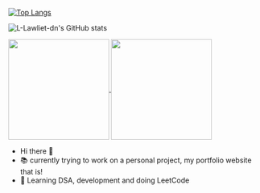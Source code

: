 [![Top Langs](https://github-readme-stats.vercel.app/api/top-langs/?username=L-Lawliet-dn&layout=donut)](https://github.com/L-Lawliet-dn/github-readme-stats)

![L-Lawliet-dn's GitHub stats](https://github-readme-stats.vercel.app/api?username=L-Lawliet-dn&show_icons=true&theme=tokyonight)

<a href="https://github.com/L-Lawliet-dn/github-readme-stats">
  <img height=200 align="center" src="https://github-readme-stats.vercel.app/api?username=L-Lawliet-dn" />
</a>
<a href="https://github.com/L-Lawliet-dn/convoychat">
  <img height=200 align="center" src="https://github-readme-stats.vercel.app/api/top-langs?username=L-Lawliet-dn&layout=compact&langs_count=8&card_width=320" />
</a>

-  Hi there 👋
- 📚 currently trying to work on a personal project, my portfolio website that is!
- 🎢 Learning DSA, development and doing LeetCode
